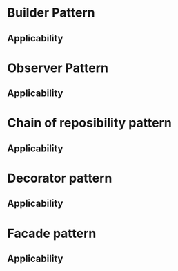 # Builder Pattern
## Applicability

# Observer Pattern
## Applicability

# Chain of reposibility pattern
## Applicability

# Decorator pattern
## Applicability

# Facade pattern
## Applicability
